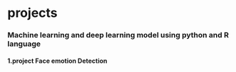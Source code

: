 # projects
### Machine learning and deep learning model using python and R language
#### 1.project Face emotion Detection
